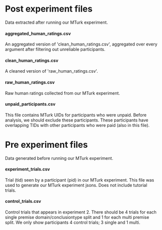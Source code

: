 # Post experiment files
Data extracted after running our MTurk experiment.

#### aggregated_human_ratings.csv
An aggregated version of 'clean_human_ratings.csv', aggregated over every argument after filtering out unreliable participants.

#### clean_human_ratings.csv
A cleaned version of 'raw_human_ratings.csv'.

#### raw_human_ratings.csv
Raw human ratings collected from our MTurk experiment.

#### unpaid_participants.csv
This file contains MTurk UIDs for participants who were unpaid. Before analysis, we should exclude these participants. These participants have overlapping TIDs with other participants who were paid (also in this file).

# Pre experiment files
Data generated before running our MTurk experiment.

#### experiment_trials.csv
Trial (tid) seen by a participant (pid) in our MTurk experiment. This file was used to generate our MTurk experiment jsons. Does not include tutorial trials.

#### control_trials.csv
Control trials that appears in experiment 2. There should be 4 trials for each single premise domain/conclusiontype split and 1 for each multi premise split. We only show participants 4 control trials; 3 single and 1 multi.
